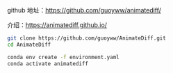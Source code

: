 
github 地址：https://github.com/guoyww/animatediff/

介绍：https://animatediff.github.io/


```bash
git clone https://github.com/guoyww/AnimateDiff.git
cd AnimateDiff

conda env create -f environment.yaml
conda activate animatediff
```